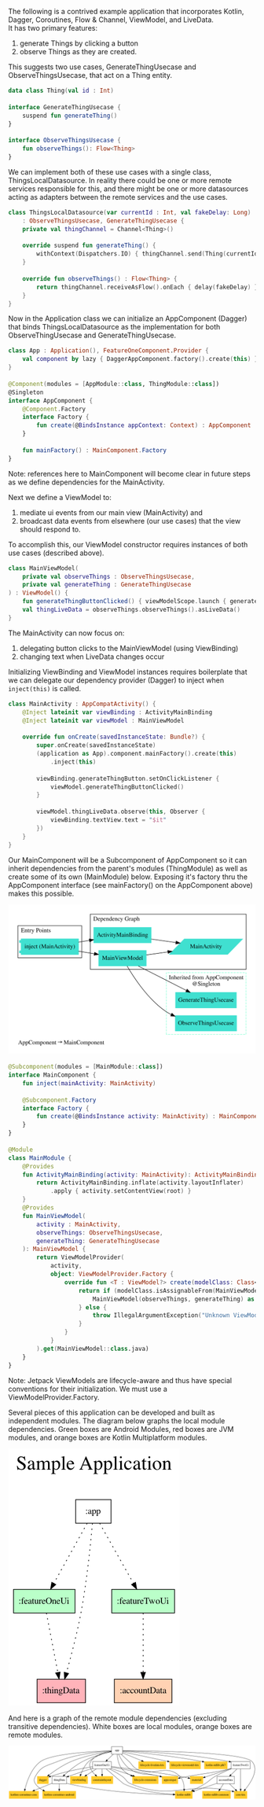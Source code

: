 The following is a contrived example application that incorporates 
Kotlin, Dagger, Coroutines, Flow & Channel, ViewModel, and LiveData.  
It has two primary features:
1. generate Things by clicking a button
2. observe Things as they are created. 

This suggests two use cases, GenerateThingUsecase and ObserveThingsUsecase, 
that act on a Thing entity.

```kotlin
data class Thing(val id : Int)

interface GenerateThingUsecase {
    suspend fun generateThing()
}

interface ObserveThingsUsecase {
    fun observeThings(): Flow<Thing>
}
```

We can implement both of these use cases with a single class, ThingsLocalDatasource.
In reality there could be one or more remote services responsible for this, and there might be one
or more datasources acting as adapters between the remote services and the use cases.

```kotlin
class ThingsLocalDatasource(var currentId : Int, val fakeDelay: Long)
    : ObserveThingsUsecase, GenerateThingUsecase {
    private val thingChannel = Channel<Thing>()

    override suspend fun generateThing() {
        withContext(Dispatchers.IO) { thingChannel.send(Thing(currentId++)) }
    }

    override fun observeThings() : Flow<Thing> {
        return thingChannel.receiveAsFlow().onEach { delay(fakeDelay) }.flowOn(Dispatchers.IO)
    }
}
```
Now in the Application class we can initialize an AppComponent (Dagger) that
binds ThingsLocalDatasource as the implementation for both ObserveThingUsecase and GenerateThingUsecase.

```kotlin
class App : Application(), FeatureOneComponent.Provider {
    val component by lazy { DaggerAppComponent.factory().create(this) }
}

@Component(modules = [AppModule::class, ThingModule::class])
@Singleton
interface AppComponent {
    @Component.Factory
    interface Factory {
        fun create(@BindsInstance appContext: Context) : AppComponent
    }

    fun mainFactory() : MainComponent.Factory
}
```

Note: references here to MainComponent will become clear in future steps as we define dependencies for the MainActivity.

Next we define a ViewModel to:
1) mediate ui events from our main view (MainActivity) and
2) broadcast data events from elsewhere (our use cases) that the view should respond to.

To accomplish this, our ViewModel constructor requires instances of both use cases (described above).
```kotlin
class MainViewModel(
    private val observeThings : ObserveThingsUsecase,
    private val generateThing : GenerateThingUsecase
) : ViewModel() {
    fun generateThingButtonClicked() { viewModelScope.launch { generateThing.generateThing() } }
    val thingLiveData = observeThings.observeThings().asLiveData()
}
```

The MainActivity can now focus on:
1) delegating button clicks to the MainViewModel (using ViewBinding)
2) changing text when LiveData changes occur

Initializing ViewBinding and ViewModel instances requires boilerplate that we can delegate
our dependency provider (Dagger) to inject when `inject(this)` is called.


```kotlin
class MainActivity : AppCompatActivity() {
    @Inject lateinit var viewBinding : ActivityMainBinding
    @Inject lateinit var viewModel : MainViewModel

    override fun onCreate(savedInstanceState: Bundle?) {
        super.onCreate(savedInstanceState)
        (application as App).component.mainFactory().create(this)
            .inject(this)

        viewBinding.generateThingButton.setOnClickListener {
            viewModel.generateThingButtonClicked()
        }

        viewModel.thingLiveData.observe(this, Observer {
            viewBinding.textView.text = "$it"
        })
    }
}

```

Our MainComponent will be a Subcomponent of AppComponent so it can inherit dependencies from the
parent's modules (ThingModule) as well as create some of its own (MainModule) below.  Exposing it's
factory thru the AppComponent interface (see mainFactory() on the AppComponent above) makes this possible.

<img src="docs/com.example.myapplication.MainComponent.svg" alt="MainComponent.svg"/>

```kotlin
@Subcomponent(modules = [MainModule::class])
interface MainComponent {
    fun inject(mainActivity: MainActivity)

    @Subcomponent.Factory
    interface Factory {
        fun create(@BindsInstance activity: MainActivity) : MainComponent
    }
}

@Module
class MainModule {
    @Provides
    fun ActivityMainBinding(activity: MainActivity): ActivityMainBinding {
        return ActivityMainBinding.inflate(activity.layoutInflater)
            .apply { activity.setContentView(root) }
    }
    @Provides
    fun MainViewModel(
        activity : MainActivity,
        observeThings: ObserveThingsUsecase,
        generateThing: GenerateThingUsecase
    ): MainViewModel {
        return ViewModelProvider(
            activity,
            object: ViewModelProvider.Factory {
                override fun <T : ViewModel?> create(modelClass: Class<T>): T {
                    return if (modelClass.isAssignableFrom(MainViewModel::class.java)) {
                        MainViewModel(observeThings, generateThing) as T
                    } else {
                        throw IllegalArgumentException("Unknown ViewModel Class")
                    }
                }
            }
        ).get(MainViewModel::class.java)
    }
}
```

Note: Jetpack ViewModels are lifecycle-aware and thus have special conventions for their initialization.
We must use a ViewModelProvider.Factory.   

Several pieces of this application can be developed and built as independent modules.
The diagram below graphs the local module dependencies.  Green boxes are Android Modules, red boxes are 
JVM modules, and orange boxes are Kotlin Multiplatform modules. 

<img src="docs/project.dot.png" alt="Local Dependency Graph"/>

And here is a graph of the remote module dependencies (excluding transitive dependencies).  White
boxes are local modules, orange boxes are remote modules.

<img src="docs/dependency-graph-my-generator.png" alt="Remote Dependency Graph"/>